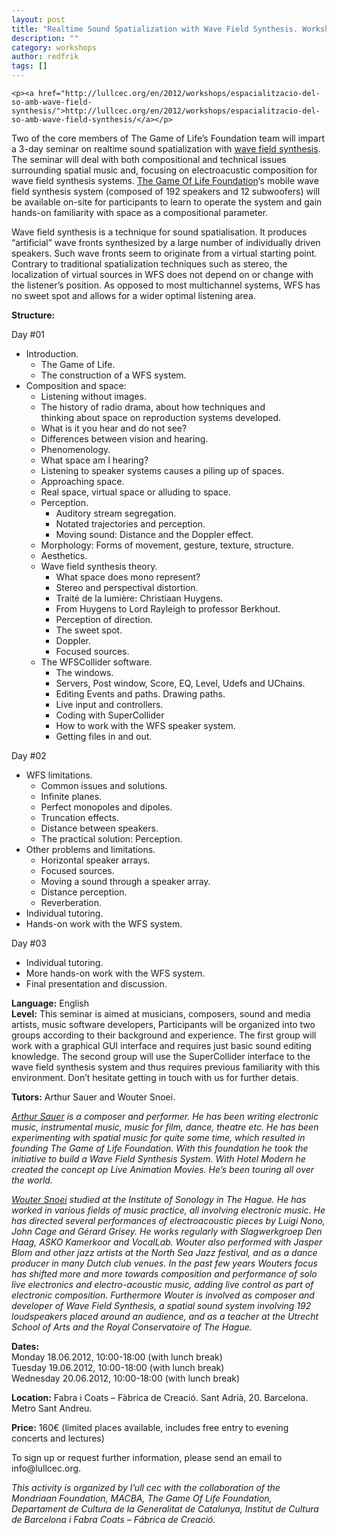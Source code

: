 ```yaml
---
layout: post
title: "Realtime Sound Spatialization with Wave Field Synthesis. Workshop in Barcelona 18-20/6 2012"
description: ""
category: workshops
author: redfrik
tags: []
---
```

	<p><a href="http://lullcec.org/en/2012/workshops/espacialitzacio-del-so-amb-wave-field-synthesis/">http://lullcec.org/en/2012/workshops/espacialitzacio-del-so-amb-wave-field-synthesis/</a></p>
<p>Two of the core members of The Game of Life’s Foundation team will impart a 3-day seminar on realtime sound spatialization with <a title="Wave Field Synthesis at Holophony.net" href="http://www.holophony.net/Wavefieldsynthesis.htm">wave field synthesis</a>. The seminar will deal with both compositional and technical issues surrounding spatial music and, focusing on electroacustic composition for wave field synthesis systems. <a title="The Game of Life Foundation" href="http://gameoflife.nl/">The Game Of Life Foundation</a>‘s mobile wave field synthesis system (composed of 192 speakers and 12 subwoofers) will be available on-site for participants to learn to operate the system and gain hands-on familiarity with space as a compositional parameter.</p>
<p>Wave field synthesis is a technique for sound spatialisation.  It produces “artificial” wave fronts synthesized by a large number of individually driven speakers. Such wave fronts seem to originate from a virtual starting point. Contrary to traditional spatialization techniques such as stereo, the localization of virtual sources in WFS does not depend on or change with the listener’s position. As opposed to most multichannel systems, WFS has no sweet spot and allows for a wider optimal listening area.</p>
<p><strong>Structure:</strong></p>
<div>
<p>Day #01</p>
<ul>
<li>Introduction.
<ul>
<li>The Game of Life.</li>
<li>The construction of a WFS system.</li>
</ul>
</li>
<li>Composition and space:
<ul>
<li>Listening without images.</li>
<li>The history of radio drama, about how techniques and<br />
thinking about space on reproduction systems developed.</li>
<li>What is it you hear and do not see?</li>
<li>Differences between vision and hearing.</li>
<li>Phenomenology.</li>
<li>What space am I hearing?</li>
<li>Listening to speaker systems causes a piling up of spaces.</li>
<li>Approaching space.</li>
<li>Real space, virtual space or alluding to space.</li>
<li>Perception.
<ul>
<li>Auditory stream segregation.</li>
<li>Notated trajectories and perception.</li>
<li>Moving sound: Distance and the Doppler effect.</li>
</ul>
</li>
<li>Morphology: Forms of movement, gesture, texture, structure.</li>
<li>Aesthetics.</li>
<li>Wave field synthesis theory.
<ul>
<li>What space does mono represent?</li>
<li>Stereo and perspectival distortion.</li>
<li>Traité de la lumière: Christiaan Huygens.</li>
<li>From Huygens to Lord Rayleigh to professor Berkhout.</li>
<li>Perception of direction.</li>
<li>The sweet spot.</li>
<li>Doppler.</li>
<li>Focused sources.</li>
</ul>
</li>
<li>The WFSCollider software.
<ul>
<li>The windows.</li>
<li>Servers, Post window, Score, EQ, Level, Udefs and UChains.</li>
<li>Editing Events and paths. Drawing paths.</li>
<li>Live input and controllers.</li>
<li>Coding with SuperCollider</li>
<li>How to work with the WFS speaker system.</li>
<li>Getting files in and out.</li>
</ul>
</li>
</ul>
</li>
</ul>
</div>
<div>
<p>Day #02</p>
<ul>
<li>WFS limitations.
<ul>
<li>Common issues and solutions.</li>
<li>Infinite planes.</li>
<li>Perfect monopoles and dipoles.</li>
<li>Truncation effects.</li>
<li>Distance between speakers.</li>
<li>The practical solution: Perception.</li>
</ul>
</li>
<li>Other problems and limitations.
<ul>
<li>Horizontal speaker arrays.</li>
<li>Focused sources.</li>
<li>Moving a sound through a speaker array.</li>
<li>Distance perception.</li>
<li>Reverberation.</li>
</ul>
</li>
<li>Individual tutoring.</li>
<li>Hands-on work with the WFS system.</li>
</ul>
</div>
<div>
<p>Day #03</p>
<ul>
<li>Individual tutoring.</li>
<li>More hands-on work with the WFS system.</li>
<li>Final presentation and discussion.</li>
</ul>
</div>
<div><strong>Language:</strong> English</div>
<div><strong>Level:</strong> This seminar is aimed at musicians, composers, sound and media artists, music software developers, Participants will be organized into two groups according to their background and experience. The first group will work with a graphical GUI interface and requires just basic sound editing knowledge. The second group will use the SuperCollider interface to the wave field synthesis system and thus requires previous familiarity with this environment. Don’t hesitate getting in touch with us for further detais.</div>
<p><strong>Tutors:</strong> Arthur Sauer and Wouter Snoei.</p>
<p><em><a title="Arthur Sauer" href="http://kalvos.org/sauerar.html">Arthur Sauer</a> is a composer and performer. He has been writing electronic music, instrumental music, music for film, dance, theatre etc. He has been experimenting with spatial music for quite some time, which resulted in</em><br />
<em>founding The Game of Life Foundation. With this foundation he took the initiative to build a Wave Field Synthesis System. With Hotel Modern he created the concept op Live Animation Movies. He’s been touring all over the world.</em></p>
<p><em><a title="Wouter Snoei" href="http://woutersnoei.nl/">Wouter Snoei</a> studied at the Institute of Sonology in The Hague. He has worked in various fields of music practice, all involving electronic music. He has directed several performances of electroacoustic pieces by Luigi Nono, John Cage and Gérard Grisey. He works regularly with Slagwerkgroep Den Haag, ASKO Kamerkoor and VocalLab. Wouter also performed with Jasper Blom and other jazz artists at the North Sea Jazz festival, and as a dance producer in many Dutch club venues. In the past few years Wouters focus has shifted more and more towards composition and performance of solo live electronics and electro-acoustic music, adding live control as part of electronic composition. Furthermore Wouter is involved as composer and developer of Wave Field Synthesis, a spatial sound system involving 192 loudspeakers placed around an audience, and as a teacher at the Utrecht School of Arts and the Royal Conservatoire of The Hague.</em></p>
<p><strong>Dates:</strong><br />
Monday 18.06.2012, 10:00-18:00 (with lunch break)<br />
Tuesday 19.06.2012, 10:00-18:00 (with lunch break)<br />
Wednesday 20.06.2012, 10:00-18:00 (with lunch break)</p>
<p><strong>Location:</strong> Fabra i Coats – Fàbrica de Creació. Sant Adrià, 20. Barcelona. Metro Sant Andreu.</p>
<p><strong>Price:</strong> 160€ (limited places available, includes free entry to evening concerts and lectures)</p>
<p>To sign up or request further information, please send an email to info@lullcec.org.</p>
<p><em>This activity is organized by l’ull cec with the collaboration of the Mondriaan Foundation, MACBA, The Game Of Life Foundation, Departament de Cultura de la Generalitat de Catalunya, Institut de Cultura de Barcelona i Fabra Coats – Fábrica de Creació.</em></p>
<p></p>

